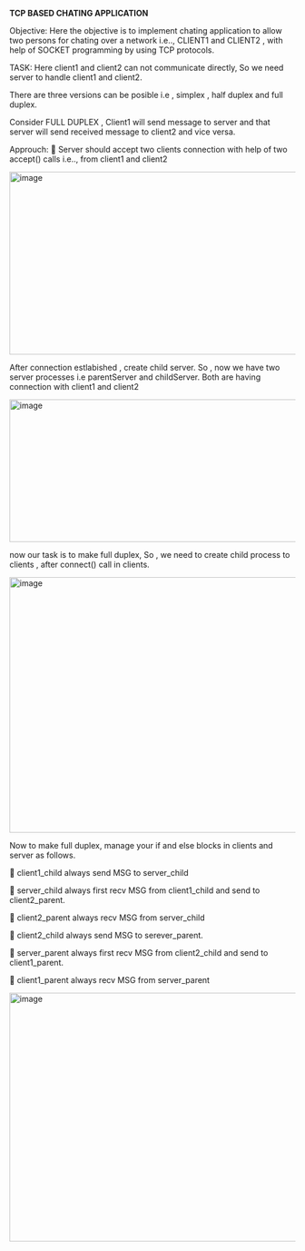 
**TCP BASED CHATING APPLICATION**

Objective:
Here the objective is to implement chating application to allow two
persons for chating over a network i.e.., CLIENT1 and CLIENT2 , with
help of SOCKET programming by using TCP protocols.


TASK:
Here client1 and client2 can not communicate directly, So we need server
to handle client1 and client2.

There are three versions can be posible i.e , simplex , half duplex and full
duplex.

Consider FULL DUPLEX , Client1 will send message to server and that
server will send received message to client2 and vice versa.

Approuch:
 Server should accept two clients connection with help of two
accept() calls i.e.., from client1 and client2

<img width="651" height="322" alt="image" src="https://github.com/user-attachments/assets/d4fbd4a1-33f2-4170-8b31-b06e2b4248ca" />

After connection estlabished , create child server. So , now we have
two server processes i.e parentServer and childServer. Both are
having connection with client1 and client2

<img width="544" height="251" alt="image" src="https://github.com/user-attachments/assets/1c147f9b-54a4-46c0-8151-c9fee3b1b996" />

now our task is to make full duplex, So , we need to create child
process to clients , after connect() call in clients.

<img width="679" height="450" alt="image" src="https://github.com/user-attachments/assets/29abb866-e93e-4a93-acd5-52dec405ee0f" />

Now to make full duplex, manage your if and else blocks in clients
and server as follows.

 client1_child always send MSG to server_child

 server_child always first recv MSG from client1_child and
send to client2_parent.

 client2_parent always recv MSG from server_child

 client2_child always send MSG to serever_parent.

 server_parent always first recv MSG from client2_child
and send to client1_parent.

 client1_parent always recv MSG from server_parent 


<img width="606" height="438" alt="image" src="https://github.com/user-attachments/assets/c895bbcd-12aa-43eb-b597-b9ae121847e6" />

